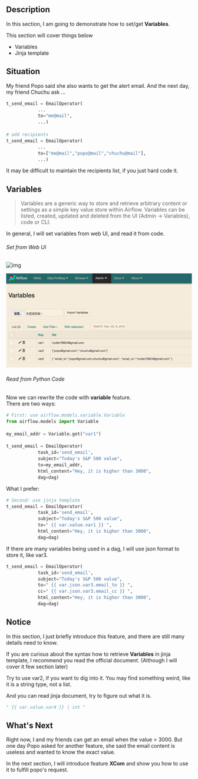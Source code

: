 Description
------------
In this section, I am going to demonstrate how to set/get **Variables**.

This section will cover things below
- Variables
- Jinja template


Situation
------------
My friend Popo said she also wants to get the alert email.
And the next day, my friend Chuchu ask ...

```python
t_send_email = EmailOperator(
            ...
            to="me@mail",
            ...)

# add recipients
t_send_email = EmailOperator(
            ...
            to=["me@mail","popo@mail","chuchu@mail"],
            ...)
```

It may be difficult to maintain the recipients list, if you just hard code it.


Variables
------------
>   Variables are a generic way to store and retrieve arbitrary content or settings as a simple key value store within Airflow. Variables can be listed, created, updated and deleted from the UI (Admin -> Variables), code or CLI.

In general, I will set variables from web UI, and read it from code.

###### Set from Web UI

![img](imgs/var.gif)

![img](imgs/var.png)

###### Read from Python Code

Now we can rewrite the code with **variable** feature.
<br>
There are two ways:

```python
# First: use airflow.models.variable.Variable
from airflow.models import Variable

my_email_addr = Variable.get("var1")

t_send_email = EmailOperator(
            task_id='send_email',
            subject="Today's S&P 500 value",
            to=my_email_addr,
            html_content="Hey, it is higher than 3000",
            dag=dag)
```

What I prefer:
```python
# Second: use jinja template
t_send_email = EmailOperator(
            task_id='send_email',
            subject="Today's S&P 500 value",
            to=" {{ var.value.var1 }} ",
            html_content="Hey, it is higher than 3000",
            dag=dag)

```

If there are many variables being used in a dag, I will use json format to store it, like var3.

```python
t_send_email = EmailOperator(
            task_id='send_email',
            subject="Today's S&P 500 value",
            to=" {{ var.json.var3.email_to }} ",
            cc=" {{ var.json.var3.email_cc }} ",
            html_content="Hey, it is higher than 3000",
            dag=dag)
```


Notice
------------
In this section, I just briefly introduce this feature, and there are still many details need to know.

If you are curious about the syntax how to retrieve **Variables** in jinja template, I recommend you read the official document. (Although I will cover it few section later)

Try to use var2, if you want to dig into it. You may find something weird, like it is a string type, not a list.

And you can read jinja document, try to figure out what it is.
```python
" {{ var.value.var4 }} | int "
```

What's Next
------------
Right now, I and my friends can get an email when the value > 3000. But one day Popo asked for another feature, she said the email content is useless and wanted to know the exact value.

In the next section, I will introduce feature **XCom** and show you how to use it to fulfill popo's request.

